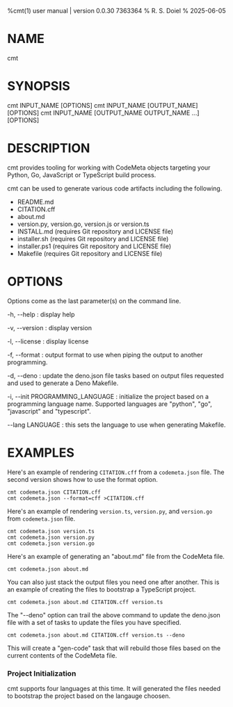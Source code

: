 %cmt(1) user manual | version 0.0.30 7363364
% R. S. Doiel
% 2025-06-05

# NAME

cmt

# SYNOPSIS

cmt INPUT_NAME [OPTIONS]
cmt INPUT_NAME [OUTPUT_NAME] [OPTIONS]
cmt INPUT_NAME [OUTPUT_NAME OUTPUT_NAME ...] [OPTIONS]

# DESCRIPTION

cmt provides tooling for working with CodeMeta objects
targeting your Python, Go, JavaScript or TypeScript build process.

cmt can be used to generate various code artifacts including the following.

- README.md
- CITATION.cff
- about.md
- version.py, version.go, version.js or version.ts
- INSTALL.md (requires Git repository and LICENSE file)
- installer.sh (requires Git repository and LICENSE file)
- installer.ps1 (requires Git repository and LICENSE file)
- Makefile (requires Git repository and LICENSE file)

# OPTIONS

Options come as the last parameter(s) on the command line.

-h, --help
: display help

-v, --version
: display version

-l, --license
: display license

-f, --format
: output format to use when piping the output to another programming.

-d, --deno
: update the deno.json file tasks based on output files requested
and used to generate a Deno Makefile.

-i, --init PROGRAMMING_LANGUAGE
: initialize the project based on a programming language name.
Supported languages are "python", "go", "javascript" and "typescript".

--lang LANGUAGE
: this sets the language to use when generating Makefile.

# EXAMPLES

Here's an example of rendering `CITATION.cff` from a `codemeta.json` file. The second version
shows how to use the format option.

~~~
cmt codemeta.json CITATION.cff
cmt codemeta.json --format=cff >CITATION.cff
~~~

Here's an example of rendering `version.ts`, `version.py`, and `version.go` from `codemeta.json` file.

~~~
cmt codemeta.json version.ts
cmt codemeta.json version.py
cmt codemeta.json version.go
~~~

Here's an example of generating an "about.md" file from the CodeMeta file.

~~~
cmt codemeta.json about.md
~~~

You can also just stack the output files you need one after another.
This is an example of creating the files to bootstrap a TypeScript project.

~~~
cmt codemeta.json about.md CITATION.cff version.ts
~~~

The "--deno" option can trail the above command to update the deno.json file
with a set of tasks to update the files you have specified.

~~~
cmt codemeta.json about.md CITATION.cff version.ts --deno
~~~

This will create a "gen-code" task that will rebuild those files based on
the current contents of the CodeMeta file.

### Project Initialization

cmt supports four languages at this time. It will generated the
files needed to bootstrap the project based on the langauge choosen.


